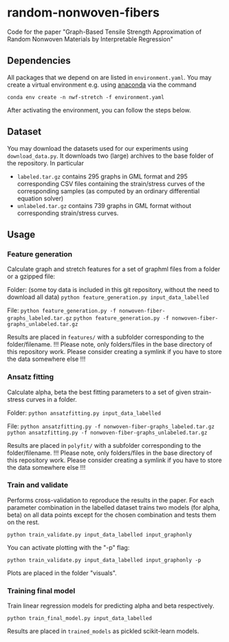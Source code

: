 # random-nonwoven-fibers
Code for the paper "Graph-Based Tensile Strength Approximation of Random Nonwoven Materials by Interpretable Regression"


## Dependencies
All packages that we depend on are listed in ```environment.yaml```. 
You may create a virtual environment e.g. using [anaconda](https://anaconda.org) via the command

```conda env create -n nwf-stretch -f environment.yaml```

After activating the environment, you can follow the steps below.

## Dataset
You may download the datasets used for our experiments using ```download_data.py```. 
It downloads two (large) archives to the base folder of the repository.
In particular
- ```labeled.tar.gz``` contains 295 graphs in GML format and 295 corresponding CSV files containing the strain/stress curves of the corresponding samples (as computed by an ordinary differential equation solver) 
- ```unlabeled.tar.gz``` contains 739 graphs in GML format without corresponding strain/stress curves.

## Usage
### Feature generation
Calculate graph and stretch features for a set of graphml files from a folder or a gzipped file:

Folder: (some toy data is included in this git repository, without the need to download all data)
```python feature_generation.py input_data_labelled```

File:
```python feature_generation.py -f nonwoven-fiber-graphs_labeled.tar.gz```
```python feature_generation.py -f nonwoven-fiber-graphs_unlabeled.tar.gz```


Results are placed in ```features/``` with a subfolder corresponding to the folder/filename. 
!!! Please note, only folders/files in the base directory of this repository work. Please consider creating a symlink if you have to store the data somewhere else !!! 

### Ansatz fitting
Calculate alpha, beta the best fitting parameters to a set of given strain-stress curves in a folder.

Folder:
```python ansatzfitting.py input_data_labelled```

File:
```python ansatzfitting.py -f nonwoven-fiber-graphs_labeled.tar.gz```
```python ansatzfitting.py -f nonwoven-fiber-graphs_unlabeled.tar.gz```

Results are placed in ```polyfit/``` with a subfolder corresponding to the folder/filename. 
!!! Please note, only folders/files in the base directory of this repository work. Please consider creating a symlink if you have to store the data somewhere else !!! 

### Train and validate

Performs cross-validation to reproduce the results in the paper. For each parameter combination in the labelled dataset trains two models (for alpha, beta) on all data points except for the chosen combination and tests them on the rest.

```python train_validate.py input_data_labelled input_graphonly```

You can activate plotting with the "-p" flag:

```python train_validate.py input_data_labelled input_graphonly -p```

Plots are placed in the folder "visuals".

### Training final model

Train linear regression models for predicting alpha and beta respectively.

```python train_final_model.py input_data_labelled``` 

Results are placed in ```trained_models``` as pickled scikit-learn models.